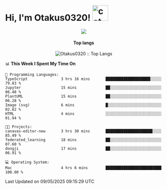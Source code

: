 <h1> Hi, I'm Otakus0320! <img src="https://media.giphy.com/media/mGcNjsfWAjY5AEZNw6/giphy.gif" width="50" alt="cat"></h1>

<p align="center"><a href="https://wakatime.com/@044d69d0-1253-4f60-96b6-5d19a0f9dde5"><img src="https://wakatime.com/badge/user/044d69d0-1253-4f60-96b6-5d19a0f9dde5.svg" /></a></p>

<h4 align="center">Top langs</h4>

<p align="center"><img src="https://github-readme-stats.vercel.app/api/top-langs/?username=Otakus0320&langs_count=10&theme=tokyonight&layout=compact&timestamp={{random_number}}" alt="Otakus0320 :: Top Langs" /></p>

<!--START_SECTION:waka-->
📊 **This Week I Spent My Time On** 

```text
💬 Programming Languages: 
TypeScript               3 hrs 16 mins       ████████████████████░░░░░   79.83 % 
Jupyter                  15 mins             ██░░░░░░░░░░░░░░░░░░░░░░░   06.48 % 
PlantUML                 15 mins             ██░░░░░░░░░░░░░░░░░░░░░░░   06.28 % 
Image (svg)              6 mins              █░░░░░░░░░░░░░░░░░░░░░░░░   02.82 % 
HTML                     4 mins              ░░░░░░░░░░░░░░░░░░░░░░░░░   01.94 % 

🐱‍💻 Projects: 
canavas-editor-new       3 hrs 30 mins       █████████████████████░░░░   85.49 % 
federated_learning       18 mins             ██░░░░░░░░░░░░░░░░░░░░░░░   07.60 % 
dongji                   17 mins             ██░░░░░░░░░░░░░░░░░░░░░░░   06.91 % 

💻 Operating System: 
Mac                      4 hrs 6 mins        █████████████████████████   100.00 % 
```


 Last Updated on 09/05/2025 09:15:29 UTC
<!--END_SECTION:waka-->
